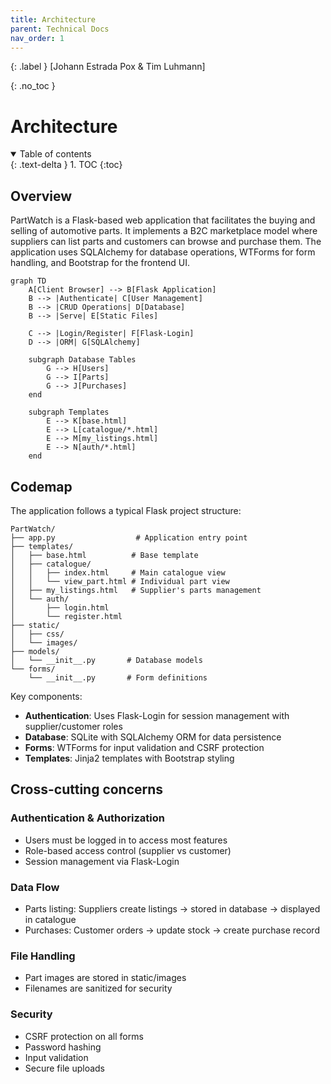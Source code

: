 ```yaml
---
title: Architecture
parent: Technical Docs
nav_order: 1
---
```


{: .label }
[Johann Estrada Pox & Tim Luhmann]

{: .no_toc }
# Architecture

<details open markdown="block">
  <summary>Table of contents</summary>
  {: .text-delta }
1. TOC
{:toc}
</details>

## Overview

PartWatch is a Flask-based web application that facilitates the buying and selling of automotive parts. It implements a B2C marketplace model where suppliers can list parts and customers can browse and purchase them. The application uses SQLAlchemy for database operations, WTForms for form handling, and Bootstrap for the frontend UI.

```mermaid
graph TD
    A[Client Browser] --> B[Flask Application]
    B --> |Authenticate| C[User Management]
    B --> |CRUD Operations| D[Database]
    B --> |Serve| E[Static Files]
    
    C --> |Login/Register| F[Flask-Login]
    D --> |ORM| G[SQLAlchemy]
    
    subgraph Database Tables
        G --> H[Users]
        G --> I[Parts]
        G --> J[Purchases]
    end
    
    subgraph Templates
        E --> K[base.html]
        E --> L[catalogue/*.html]
        E --> M[my_listings.html]
        E --> N[auth/*.html]
    end
```

## Codemap

The application follows a typical Flask project structure:

```
PartWatch/
├── app.py                  # Application entry point
├── templates/             
│   ├── base.html          # Base template
│   ├── catalogue/         
│   │   ├── index.html     # Main catalogue view
│   │   └── view_part.html # Individual part view
│   ├── my_listings.html   # Supplier's parts management
│   └── auth/             
│       ├── login.html     
│       └── register.html  
├── static/               
│   ├── css/              
│   └── images/           
├── models/              
│   └── __init__.py       # Database models
└── forms/               
    └── __init__.py       # Form definitions
```

Key components:

- **Authentication**: Uses Flask-Login for session management with supplier/customer roles
- **Database**: SQLite with SQLAlchemy ORM for data persistence
- **Forms**: WTForms for input validation and CSRF protection
- **Templates**: Jinja2 templates with Bootstrap styling

## Cross-cutting concerns

### Authentication & Authorization

- Users must be logged in to access most features
- Role-based access control (supplier vs customer)
- Session management via Flask-Login

### Data Flow

- Parts listing: Suppliers create listings → stored in database → displayed in catalogue
- Purchases: Customer orders → update stock → create purchase record

### File Handling

- Part images are stored in static/images
- Filenames are sanitized for security

### Security

- CSRF protection on all forms
- Password hashing
- Input validation
- Secure file uploads